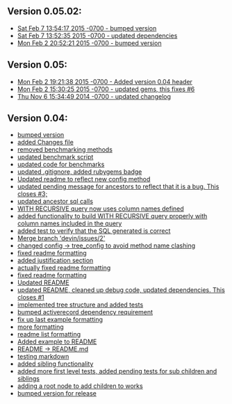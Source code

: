 ## Version 0.05.02:
  * [Sat Feb 7 13:54:17 2015 -0700 - bumped version
](http://github.com/dhoss/treeify/commit/2c7bbc753c42e042cd97f910bb884ec28a91ae93)
  * [Sat Feb 7 13:52:35 2015 -0700 - updated dependencies
](http://github.com/dhoss/treeify/commit/90c3151d70948a526ec2182d4ad0767bd0dc3ff5)
  * [Mon Feb 2 20:52:21 2015 -0700 - bumped version
](http://github.com/dhoss/treeify/commit/02a801e2951fd6470555ffe7ddb20245d2968499)
## Version 0.05:
  * [Mon Feb 2 19:21:38 2015 -0700 - Added version 0.04 header
](http://github.com/dhoss/treeify/commit/042b495403351278650773f38f054b74155e0701)
  * [Mon Feb 2 15:30:25 2015 -0700 - updated gems, this fixes #6
](http://github.com/dhoss/treeify/commit/e658637296396aa9c9eb7bf466aff0a96b821bbe)
  * [Thu Nov 6 15:34:49 2014 -0700 - updated changelog
](http://github.com/dhoss/treeify/commit/1e102a8a68b7e29c07f087f5e1ecd56cb37c4e9d)

## Version 0.04:
  * [bumped version
](http://github.com/dhoss/treeify/commit/54bbb5c7d44eb2232d22029ace7334fc36568a77)
  * [added Changes file
](http://github.com/dhoss/treeify/commit/e120240efbdb9b90229f501edea9332c4f33ae61)
  * [removed benchmarking methods
](http://github.com/dhoss/treeify/commit/8e4c0f885ee2d0c5612022a818877c452645c22f)
  * [updated benchmark script
](http://github.com/dhoss/treeify/commit/4759454ea384bbd22e6626fcfa3c0547b413be57)
  * [updated code for benchmarks
](http://github.com/dhoss/treeify/commit/654ad8f79f37324372fadd0d11eb822c6f80c6b0)
  * [updated .gitignore, added rubygems badge
](http://github.com/dhoss/treeify/commit/e47a3b418047f063248a1acff135a59cb7b7f7a8)
  * [Updated readme to reflect new config method
](http://github.com/dhoss/treeify/commit/c35714853b006625e9c8e30157503dce76e9d393)
  * [updated pending message for ancestors to reflect that it is a bug.  This closes #3;
](http://github.com/dhoss/treeify/commit/38ca2786948e6c9636b65616a20c9a77f3c2512e)
  * [updated ancestor sql calls
](http://github.com/dhoss/treeify/commit/001b9011c50a02551731fa5f456c45806a2e43c5)
  * [WITH RECURSIVE query now uses column names defined
](http://github.com/dhoss/treeify/commit/c32ef8ebdf62efd9bcdc0f556d1cbee16f1bd17d)
  * [added functionality to build WITH RECURSIVE query properly with column names included in the query
](http://github.com/dhoss/treeify/commit/1d83c11df782a0f3cb9f9a7edf017e58e94a7fe3)
  * [added test to verify that the SQL generated is correct
](http://github.com/dhoss/treeify/commit/da2acb482116773e12aeb0a3e68cd53b26135484)
  * [Merge branch 'devin/issues/2'
](http://github.com/dhoss/treeify/commit/6ca1cbe076a290ab5800924d2e1e0d420a15eb8d)
  * [changed config -> tree_config to avoid method name clashing
](http://github.com/dhoss/treeify/commit/d76dc47c5091b9924a955e6186bf91325c0deb4e)
  * [fixed readme formatting
](http://github.com/dhoss/treeify/commit/c5464795dd44a1cc5dc6a673e703827e448735d0)
  * [added justification section
](http://github.com/dhoss/treeify/commit/309adc56ca323aea294afe0e03d967c51a8d4530)
  * [actually fixed readme formatting
](http://github.com/dhoss/treeify/commit/a3e3c696c0dbd2c5959f0a4fa21767cb9f7b18a9)
  * [fixed readme formatting
](http://github.com/dhoss/treeify/commit/8547cf24b5c478b11dfbda87f71e304d96b1b9b4)
  * [Updated README
](http://github.com/dhoss/treeify/commit/9cfaef70be834a31ced7753f33f5009288fc6557)
  * [updated README, cleaned up debug code, updated dependencies.  This closes #1
](http://github.com/dhoss/treeify/commit/a69100343fe314c537a212bbc55b82395ba9574c)
  * [implemented tree structure and added tests
](http://github.com/dhoss/treeify/commit/c1dbe262d64c62053f4881a566e17a4d550f7151)
  * [bumped activerecord dependency requirement
](http://github.com/dhoss/treeify/commit/94b95a5c6a04c82176bdd37995c747563fd86a42)
  * [fix up last example formatting
](http://github.com/dhoss/treeify/commit/2969762ec56ca18c59912aef5e512407801841e2)
  * [more formatting
](http://github.com/dhoss/treeify/commit/cb92e42cf7b884d79243b419003c3ae347777ab5)
  * [readme list formatting
](http://github.com/dhoss/treeify/commit/a250b5b0a6a00dcbb3fa75c6d35d53feedf6d78a)
  * [Added example to README
](http://github.com/dhoss/treeify/commit/75036b53e1b88c017971777065d3b961223de2a8)
  * [README -> README.md
](http://github.com/dhoss/treeify/commit/f76c8f385e70d90e5944fe6be7995375d45855f5)
  * [testing markdown
](http://github.com/dhoss/treeify/commit/71d28fb78a65c8bba24fdb002cc9dc19f3a6a0a3)
  * [added sibling functionality
](http://github.com/dhoss/treeify/commit/3cf643bb54fc7d3660ec926b693a2a29d4ef6404)
  * [added more first level tests, added pending tests for sub children and siblings
](http://github.com/dhoss/treeify/commit/edd85ee2b5736fa8d594417fb140f15e7d419f3b)
  * [adding a root node to add children to works
](http://github.com/dhoss/treeify/commit/34de49c808fdc6393853272ba059976691c96f51)
  * [bumped version for release
](http://github.com/dhoss/treeify/commit/d36394de851c9365b9f1f78a055a0446621b5c19)

